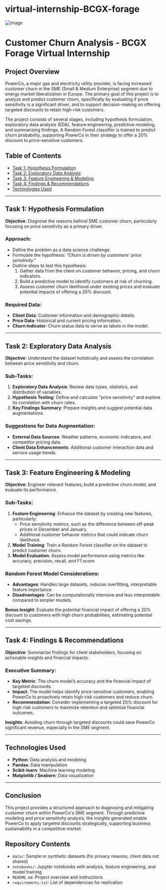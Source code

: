# virtual-internship-BCGX-forage
![image](https://github.com/user-attachments/assets/34bee57e-4c3a-403d-88a8-20e1c5c94298)
# Customer Churn Analysis - BCGX Forage Virtual Internship

## Project Overview
PowerCo, a major gas and electricity utility provider, is facing increased customer churn in the SME (Small & Medium Enterprise) segment due to energy market liberalization in Europe. The primary goal of this project is to analyze and predict customer churn, specifically by evaluating if price sensitivity is a significant driver, and to support decision-making on offering targeted discounts to retain high-risk customers.

The project consists of several stages, including hypothesis formulation, exploratory data analysis (EDA), feature engineering, predictive modeling, and summarizing findings. A Random Forest classifier is trained to predict churn probability, supporting PowerCo in their strategy to offer a 20% discount to price-sensitive customers.

## Table of Contents
- [Task 1: Hypothesis Formulation](#task-1-hypothesis-formulation)
- [Task 2: Exploratory Data Analysis](#task-2-exploratory-data-analysis)
- [Task 3: Feature Engineering & Modeling](#task-3-feature-engineering--modeling)
- [Task 4: Findings & Recommendations](#task-4-findings--recommendations)
- [Technologies Used](#technologies-used)

---

## Task 1: Hypothesis Formulation
**Objective**: Diagnose the reasons behind SME customer churn, particularly focusing on price sensitivity as a primary driver.

### Approach:
- Define the problem as a data science challenge.
- Formulate the hypothesis: *"Churn is driven by customers' price sensitivity."*
- Outline steps to test this hypothesis:
  1. Gather data from the client on customer behavior, pricing, and churn indicators.
  2. Build a predictive model to identify customers at risk of churning.
  3. Assess customer churn likelihood under existing prices and evaluate potential impacts of offering a 20% discount.

### Required Data:
- **Client Data**: Customer information and demographic details.
- **Price Data**: Historical and current pricing information.
- **Churn Indicator**: Churn status data to serve as labels in the model.

---

## Task 2: Exploratory Data Analysis
**Objective**: Understand the dataset holistically and assess the correlation between price sensitivity and churn.

### Sub-Tasks:
1. **Exploratory Data Analysis**: Review data types, statistics, and distribution of variables.
2. **Hypothesis Testing**: Define and calculate "price sensitivity" and explore its correlation with churn rates.
3. **Key Findings Summary**: Prepare insights and suggest potential data augmentations.

### Suggestions for Data Augmentation:
- **External Data Sources**: Weather patterns, economic indicators, and competitor pricing data.
- **Client Data Enhancements**: Additional customer interaction data and service usage trends.

---

## Task 3: Feature Engineering & Modeling
**Objective**: Engineer relevant features, build a predictive churn model, and evaluate its performance.

### Sub-Tasks:
1. **Feature Engineering**: Enhance the dataset by creating new features, particularly:
   - Price sensitivity metrics, such as the difference between off-peak prices in December and January.
   - Additional customer behavior metrics that could indicate churn likelihood.
2. **Model Training**: Train a Random Forest classifier on the dataset to predict customer churn.
3. **Model Evaluation**: Assess model performance using metrics like accuracy, precision, recall, and F1 score.

### Random Forest Model Considerations:
- **Advantages**: Handles large datasets, reduces overfitting, interpretable feature importance.
- **Disadvantages**: Can be computationally intensive and less interpretable compared to simpler models.

**Bonus Insight**: Evaluate the potential financial impact of offering a 20% discount to customers with high churn probabilities, estimating potential cost savings.

---

## Task 4: Findings & Recommendations
**Objective**: Summarize findings for client stakeholders, focusing on actionable insights and financial impacts.

### Executive Summary:
- **Key Metric**: The churn model’s accuracy and the financial impact of targeted discounts.
- **Impact**: The model helps identify price-sensitive customers, enabling PowerCo to proactively retain high-risk customers and reduce churn.
- **Recommendation**: Consider implementing a targeted 20% discount for high-risk customers to maximize retention and optimize financial outcomes.

**Insights**: Avoiding churn through targeted discounts could save PowerCo significant revenue, especially in the SME segment.

---

## Technologies Used
- **Python**: Data analysis and modeling
- **Pandas**: Data manipulation
- **Scikit-learn**: Machine learning modeling
- **Matplotlib / Seaborn**: Data visualization

---

## Conclusion
This project provides a structured approach to diagnosing and mitigating customer churn within PowerCo's SME segment. Through predictive modeling and price sensitivity analysis, the insights generated enable PowerCo to apply targeted discounts strategically, supporting business sustainability in a competitive market.

## Repository Contents
- `data/`: Sample or synthetic datasets (for privacy reasons, client data not shared)
- `notebooks/`: Jupyter notebooks with analysis, feature engineering, and model training
- `README.md`: Project overview and instructions
- `requirements.txt`: List of dependencies for replication
